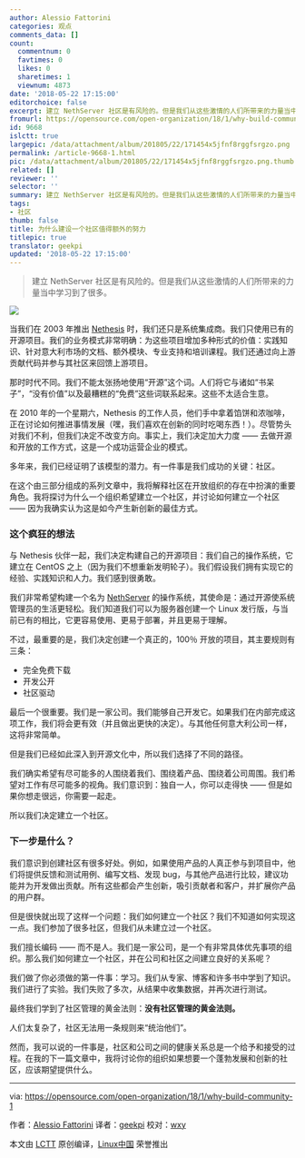```yaml
---
author: Alessio Fattorini
categories: 观点
comments_data: []
count:
  commentnum: 0
  favtimes: 0
  likes: 0
  sharetimes: 1
  viewnum: 4873
date: '2018-05-22 17:15:00'
editorchoice: false
excerpt: 建立 NethServer 社区是有风险的。但是我们从这些激情的人们所带来的力量当中学习到了很多。
fromurl: https://opensource.com/open-organization/18/1/why-build-community-1
id: 9668
islctt: true
largepic: /data/attachment/album/201805/22/171454x5jfnf8rggfsrgzo.png
permalink: /article-9668-1.html
pic: /data/attachment/album/201805/22/171454x5jfnf8rggfsrgzo.png.thumb.jpg
related: []
reviewer: ''
selector: ''
summary: 建立 NethServer 社区是有风险的。但是我们从这些激情的人们所带来的力量当中学习到了很多。
tags:
- 社区
thumb: false
title: 为什么建设一个社区值得额外的努力
titlepic: true
translator: geekpi
updated: '2018-05-22 17:15:00'
---
```



> 
> 建立 NethServer 社区是有风险的。但是我们从这些激情的人们所带来的力量当中学习到了很多。
> 
> 
> 


![](/data/attachment/album/201805/22/171454x5jfnf8rggfsrgzo.png)


当我们在 2003 年推出 [Nethesis](http://www.nethesis.it/) 时，我们还只是系统集成商。我们只使用已有的开源项目。我们的业务模式非常明确：为这些项目增加多种形式的价值：实践知识、针对意大利市场的文档、额外模块、专业支持和培训课程。我们还通过向上游贡献代码并参与其社区来回馈上游项目。


那时时代不同。我们不能太张扬地使用“开源”这个词。人们将它与诸如“书呆子”，“没有价值”以及最糟糕的“免费”这些词联系起来。这些不太适合生意。


在 2010 年的一个星期六，Nethesis 的工作人员，他们手中拿着馅饼和浓咖啡，正在讨论如何推进事情发展（嘿，我们喜欢在创新的同时吃喝东西！）。尽管势头对我们不利，但我们决定不改变方向。事实上，我们决定加大力度 —— 去做开源和开放的工作方式，这是一个成功运营企业的模式。


多年来，我们已经证明了该模型的潜力。有一件事是我们成功的关键：社区。


在这个由三部分组成的系列文章中，我将解释社区在开放组织的存在中扮演的重要角色。我将探讨为什么一个组织希望建立一个社区，并讨论如何建立一个社区 —— 因为我确实认为这是如今产生新创新的最佳方式。


### 这个疯狂的想法


与 Nethesis 伙伴一起，我们决定构建自己的开源项目：我们自己的操作系统，它建立在 CentOS 之上（因为我们不想重新发明轮子）。我们假设我们拥有实现它的经验、实践知识和人力。我们感到很勇敢。


我们非常希望构建一个名为 [NethServer](http://www.nethserver.org/) 的操作系统，其使命是：通过开源使系统管理员的生活更轻松。我们知道我们可以为服务器创建一个 Linux 发行版，与当前已有的相比，它更容易使用、更易于部署，并且更易于理解。


不过，最重要的是，我们决定创建一个真正的，100％ 开放的项目，其主要规则有三条：


* 完全免费下载
* 开发公开
* 社区驱动


最后一个很重要。我们是一家公司。我们能够自己开发它。如果我们在内部完成这项工作，我们将会更有效（并且做出更快的决定）。与其他任何意大利公司一样，这将非常简单。


但是我们已经如此深入到开源文化中，所以我们选择了不同的路径。


我们确实希望有尽可能多的人围绕着我们、围绕着产品、围绕着公司周围。我们希望对工作有尽可能多的视角。我们意识到：独自一人，你可以走得快 —— 但是如果你想走很远，你需要一起走。


所以我们决定建立一个社区。


### 下一步是什么？


我们意识到创建社区有很多好处。例如，如果使用产品的人真正参与到项目中，他们将提供反馈和测试用例、编写文档、发现 bug，与其他产品进行比较，建议功能并为开发做出贡献。所有这些都会产生创新，吸引贡献者和客户，并扩展你产品的用户群。


但是很快就出现了这样一个问题：我们如何建立一个社区？我们不知道如何实现这一点。我们参加了很多社区，但我们从未建立过一个社区。


我们擅长编码 —— 而不是人。我们是一家公司，是一个有非常具体优先事项的组织。那么我们如何建立一个社区，并在公司和社区之间建立良好的关系呢？


我们做了你必须做的第一件事：学习。我们从专家、博客和许多书中学到了知识。我们进行了实验。我们失败了多次，从结果中收集数据，并再次进行测试。


最终我们学到了社区管理的黄金法则：**没有社区管理的黄金法则。**


人们太复杂了，社区无法用一条规则来“统治他们”。


然而，我可以说的一件事是，社区和公司之间的健康关系总是一个给予和接受的过程。在我的下一篇文章中，我将讨论你的组织如果想要一个蓬勃发展和创新的社区，应该期望提供什么。




---


via: <https://opensource.com/open-organization/18/1/why-build-community-1>


作者：[Alessio Fattorini](https://opensource.com/users/alefattorini) 译者：[geekpi](https://github.com/geekpi) 校对：[wxy](https://github.com/wxy)


本文由 [LCTT](https://github.com/LCTT/TranslateProject) 原创编译，[Linux中国](https://linux.cn/) 荣誉推出
